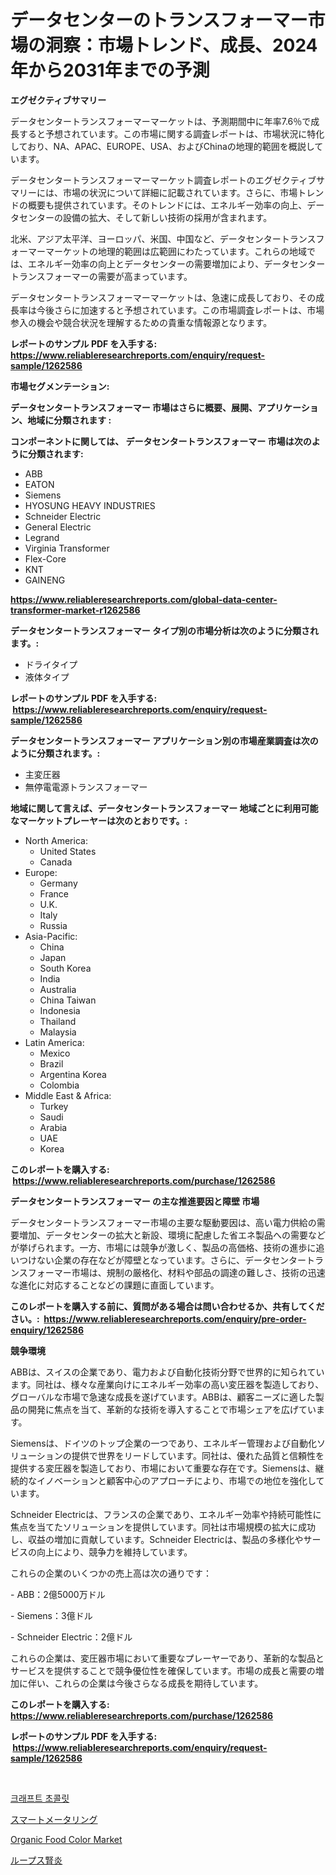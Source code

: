 <p><h1>データセンターのトランスフォーマー市場の洞察：市場トレンド、成長、2024年から2031年までの予測</h1></p><p><strong>エグゼクティブサマリー</strong></p>
<p><p>データセンタートランスフォーマーマーケットは、予測期間中に年率7.6％で成長すると予想されています。この市場に関する調査レポートは、市場状況に特化しており、NA、APAC、EUROPE、USA、およびChinaの地理的範囲を概説しています。</p><p>データセンタートランスフォーマーマーケット調査レポートのエグゼクティブサマリーには、市場の状況について詳細に記載されています。さらに、市場トレンドの概要も提供されています。そのトレンドには、エネルギー効率の向上、データセンターの設備の拡大、そして新しい技術の採用が含まれます。</p><p>北米、アジア太平洋、ヨーロッパ、米国、中国など、データセンタートランスフォーマーマーケットの地理的範囲は広範囲にわたっています。これらの地域では、エネルギー効率の向上とデータセンターの需要増加により、データセンタートランスフォーマーの需要が高まっています。</p><p>データセンタートランスフォーマーマーケットは、急速に成長しており、その成長率は今後さらに加速すると予想されています。この市場調査レポートは、市場参入の機会や競合状況を理解するための貴重な情報源となります。</p></p>
<p><strong>レポートのサンプル PDF を入手する: <a href="https://www.reliableresearchreports.com/enquiry/request-sample/1262586">https://www.reliableresearchreports.com/enquiry/request-sample/1262586</a></strong></p>
<p><strong>市場セグメンテーション:</strong></p>
<p><strong> データセンタートランスフォーマー 市場はさらに概要、展開、アプリケーション、地域に分類されます :</strong></p>
<p><strong>コンポーネントに関しては、 データセンタートランスフォーマー 市場は次のように分類されます: &nbsp;</strong></p>
<p><ul><li>ABB</li><li>EATON</li><li>Siemens</li><li>HYOSUNG HEAVY INDUSTRIES</li><li>Schneider Electric</li><li>General Electric</li><li>Legrand</li><li>Virginia Transformer</li><li>Flex-Core</li><li>KNT</li><li>GAINENG</li></ul></p>
<p><strong><a href="https://www.reliableresearchreports.com/global-data-center-transformer-market-r1262586">https://www.reliableresearchreports.com/global-data-center-transformer-market-r1262586</a></strong></p>
<p><strong> データセンタートランスフォーマー タイプ別の市場分析は次のように分類されます。:</strong></p>
<p><ul><li>ドライタイプ</li><li>液体タイプ</li></ul></p>
<p><strong>レポートのサンプル PDF を入手する: &nbsp;<a href="https://www.reliableresearchreports.com/enquiry/request-sample/1262586">https://www.reliableresearchreports.com/enquiry/request-sample/1262586</a></strong></p>
<p><strong> データセンタートランスフォーマー アプリケーション別の市場産業調査は次のように分類されます。:</strong></p>
<p><ul><li>主変圧器</li><li>無停電電源トランスフォーマー</li></ul></p>
<p><strong>地域に関して言えば、データセンタートランスフォーマー 地域ごとに利用可能なマーケットプレーヤーは次のとおりです。:</strong></p>
<p><ul>
    <li>
        North America:
        <ul>
            <li>United States</li>
            <li>Canada</li>
        </ul>
    </li>
    <li>
        Europe:
        <ul>
            <li>Germany</li>
            <li>France</li>
            <li>U.K.</li>
            <li>Italy</li>
            <li>Russia</li>
        </ul>
    </li>
    <li>
        Asia-Pacific:
        <ul>
            <li>China</li>
            <li>Japan</li>
            <li>South Korea</li>
            <li>India</li>
            <li>Australia</li>
            <li>China Taiwan</li>
            <li>Indonesia</li>
            <li>Thailand</li>
            <li>Malaysia</li>
        </ul>
    </li>
    <li>
        Latin America:
        <ul>
            <li>Mexico</li>
            <li>Brazil</li>
            <li>Argentina Korea</li>
            <li>Colombia</li>
        </ul>
    </li>
    <li>
        Middle East & Africa:
        <ul>
            <li>Turkey</li>
            <li>Saudi</li>
            <li>Arabia</li>
            <li>UAE</li>
            <li>Korea</li>
        </ul>
    </li>
    </ul></p>
<p><strong>このレポートを購入する: &nbsp;<a href="https://www.reliableresearchreports.com/purchase/1262586">https://www.reliableresearchreports.com/purchase/1262586</a></strong></p>
<p><strong>データセンタートランスフォーマー の主な推進要因と障壁 市場</strong></p>
<p><p>データセンタートランスフォーマー市場の主要な駆動要因は、高い電力供給の需要増加、データセンターの拡大と新設、環境に配慮した省エネ製品への需要などが挙げられます。一方、市場には競争が激しく、製品の高価格、技術の進歩に追いつけない企業の存在などが障壁となっています。さらに、データセンタートランスフォーマー市場は、規制の厳格化、材料や部品の調達の難しさ、技術の迅速な進化に対応することなどの課題に直面しています。</p></p>
<p><strong>このレポートを購入する前に、質問がある場合は問い合わせるか、共有してください。:&nbsp; <a href="https://www.reliableresearchreports.com/enquiry/pre-order-enquiry/1262586">https://www.reliableresearchreports.com/enquiry/pre-order-enquiry/1262586</a></strong></p>
<p><strong>競争環境</strong></p>
<p><p>ABBは、スイスの企業であり、電力および自動化技術分野で世界的に知られています。同社は、様々な産業向けにエネルギー効率の高い変圧器を製造しており、グローバルな市場で急速な成長を遂げています。ABBは、顧客ニーズに適した製品の開発に焦点を当て、革新的な技術を導入することで市場シェアを広げています。</p><p>Siemensは、ドイツのトップ企業の一つであり、エネルギー管理および自動化ソリューションの提供で世界をリードしています。同社は、優れた品質と信頼性を提供する変圧器を製造しており、市場において重要な存在です。Siemensは、継続的なイノベーションと顧客中心のアプローチにより、市場での地位を強化しています。</p><p>Schneider Electricは、フランスの企業であり、エネルギー効率や持続可能性に焦点を当てたソリューションを提供しています。同社は市場規模の拡大に成功し、収益の増加に貢献しています。Schneider Electricは、製品の多様化やサービスの向上により、競争力を維持しています。</p><p>これらの企業のいくつかの売上高は次の通りです：</p><p>- ABB：2億5000万ドル</p><p>- Siemens：3億ドル</p><p>- Schneider Electric：2億ドル</p><p>これらの企業は、変圧器市場において重要なプレーヤーであり、革新的な製品とサービスを提供することで競争優位性を確保しています。市場の成長と需要の増加に伴い、これらの企業は今後さらなる成長を期待しています。</p></p>
<p><strong>このレポートを購入する: &nbsp; <a href="https://www.reliableresearchreports.com/purchase/1262586">https://www.reliableresearchreports.com/purchase/1262586</a></strong></p>
<p><strong>レポートのサンプル PDF を入手する: &nbsp;<a href="https://www.reliableresearchreports.com/enquiry/request-sample/1262586">https://www.reliableresearchreports.com/enquiry/request-sample/1262586</a></strong><strong></strong></p>
<p>&nbsp;</p>
<p><p><a href="https://medium.com/@koreycrooks2022/%ED%81%AC%EB%9E%98%ED%94%84%ED%8A%B8-%EC%B4%88%EC%BD%9C%EB%A6%BF-%EC%8B%9C%EC%9E%A5-%EC%A1%B0%EC%82%AC-%EB%B3%B4%EA%B3%A0%EC%84%9C-%EA%B7%B8-%EC%97%AD%EC%82%AC-%EB%B0%8F-2024%EB%85%84%EB%B6%80%ED%84%B0-2031%EB%85%84%EA%B9%8C%EC%A7%80%EC%9D%98-%EC%98%88%EC%B8%A1-8b66f6263e3d">크래프트 초콜릿</a></p><p><a href="https://medium.com/@evans21bill/%E3%82%B9%E3%83%9E%E3%83%BC%E3%83%88%E3%83%A1%E3%83%BC%E3%82%BF%E3%83%BC%E5%B8%82%E5%A0%B4-2031%E5%B9%B4%E3%81%BE%E3%81%A7%E3%81%AE%E3%83%88%E3%83%AC%E3%83%B3%E3%83%89-%E4%BA%88%E6%B8%AC-%E7%AB%B6%E4%BA%89%E5%88%86%E6%9E%90-f057d931a7f4">スマートメータリング</a></p><p><a href="https://github.com/Chiragrp22/Market-Research-Report-List-4/blob/main/organic-food-color-market.md">Organic Food Color Market</a></p><p><a href="https://medium.com/@nic.neale/%E3%83%AB%E3%83%BC%E3%83%97%E3%82%B9%E8%85%8E%E7%82%8E%E5%B8%82%E5%A0%B4%E3%81%AF%E5%B8%82%E5%A0%B4%E3%82%B7%E3%82%A7%E3%82%A2-%E3%82%B5%E3%82%A4%E3%82%BA-2031%E5%B9%B4%E3%81%BE%E3%81%A7%E3%81%AE%E4%BA%88%E6%B8%AC%E3%81%AB%E7%84%A6%E7%82%B9%E3%82%92%E5%BD%93%E3%81%A6%E3%81%A6%E3%81%84%E3%81%BE%E3%81%99-fa33e1caa7c8">ループス腎炎</a></p></p>